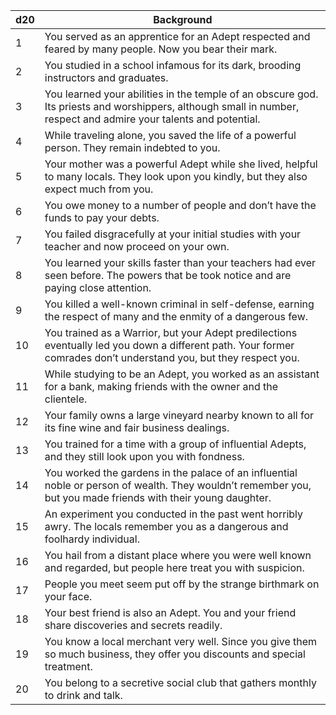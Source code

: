 | **d20** | **Background**                                                                                                    |
| -- | ----------------------------------------------------------------------------------------------------- |
| 1  | You served as an apprentice for an Adept respected and feared by many people. Now you bear their mark.  |
| 2	 | You studied in a school infamous for its dark, brooding instructors and graduates. |
| 3  | You learned your abilities in the temple of an obscure god. Its priests and worshippers, although small in number, respect and admire your talents and potential. |
| 4  | While traveling alone, you saved the life of a powerful person. They remain indebted to you. |
| 5  | Your mother was a powerful Adept while she lived, helpful to many locals. They look upon you kindly, but they also expect much from you. |
| 6  | You owe money to a number of people and don’t have the funds to pay your debts. | 
| 7  | You failed disgracefully at your initial studies with your teacher and now proceed on your own. |
| 8  | You learned your skills faster than your teachers had ever seen before. The powers that be took notice and are paying close attention. |
| 9  | You killed a well-known criminal in self-defense, earning the respect of many and the enmity of a dangerous few. |
| 10 | You trained as a Warrior, but your Adept predilections eventually led you down a different path. Your former comrades don’t understand you, but they respect you. |
| 11 | While studying to be an Adept, you worked as an assistant for a bank, making friends with the owner and the clientele.
| 12 | Your family owns a large vineyard nearby known to all for its fine wine and fair business dealings. |
| 13 | You trained for a time with a group of influential Adepts, and they still look upon you with fondness. |
| 14 | You worked the gardens in the palace of an influential noble or person of wealth. They wouldn’t remember you, but you made friends with their young daughter. |
| 15 | An experiment you conducted in the past went horribly awry. The locals remember you as a dangerous and foolhardy individual. |
| 16 | You hail from a distant place where you were well known and regarded, but people here treat you with suspicion. |
| 17 | People you meet seem put off by the strange birthmark on your face. |
| 18 | Your best friend is also an Adept. You and your friend share discoveries and secrets readily. |
| 19 | You know a local merchant very well. Since you give them so much business, they offer you discounts and special treatment. |
| 20 | You belong to a secretive social club that gathers monthly to drink and talk. |
